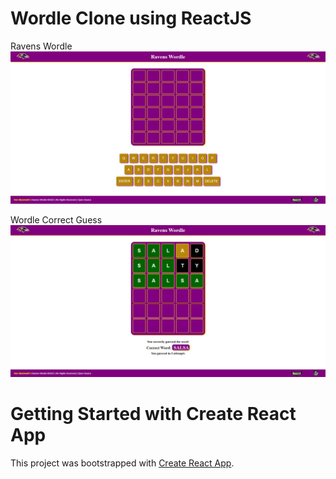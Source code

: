# Wordle Clone using ReactJS

Ravens Wordle
<img src="/public/images/ravens-wordle-1.jpg">

Wordle Correct Guess
<img src="/public/images/wordle-correct-guess-1.jpg">

# Getting Started with Create React App

This project was bootstrapped with [Create React App](https://github.com/facebook/create-react-app).
